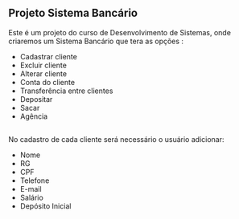 ## Projeto Sistema Bancário
Este é um projeto do curso de Desenvolvimento de Sistemas, onde criaremos um Sistema Bancário que tera as opções :

- Cadastrar cliente
- Excluir cliente
- Alterar cliente
- Conta do cliente
- Transferência entre clientes
- Depositar
- Sacar
- Agência

## 
No cadastro de cada cliente será necessário o usuário adicionar:
- Nome
- RG
- CPF
- Telefone
- E-mail
- Salário
- Depósito Inicial
